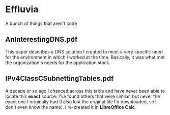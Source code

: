 # Effluvia
A bunch of things that aren't code

## AnInterestingDNS.pdf
This paper describes a DNS solution I created to meet a very specific need for the environment in which I worked at the time. Basically, it was what met the organization's needs for the application stack.

## IPv4ClassCSubnettingTables.pdf
A decade or so ago I chanced across this table and have never been able to locate this **exact** source; I've found others that were similar, but never the exact one I originally had (I also lost the original file I'd downloaded, so I don't even know the name). I re-created it in **LibreOffice Calc**.
